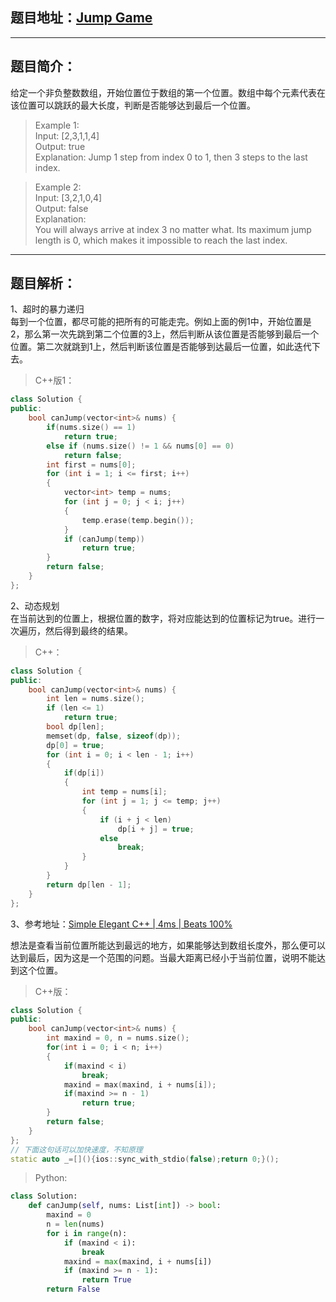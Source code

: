 ## 题目地址：[Jump Game](https://leetcode.com/problems/jump-game/)
---
## 题目简介：   
给定一个非负整数数组，开始位置位于数组的第一个位置。数组中每个元素代表在该位置可以跳跃的最大长度，判断是否能够达到最后一个位置。

> Example 1:     
> Input: [2,3,1,1,4]   
> Output: true   
> Explanation: Jump 1 step from index 0 to 1, then 3 steps to the last index.    
   
> Example 2:   
> Input: [3,2,1,0,4]   
> Output: false   
> Explanation:   
> You will always arrive at index 3 no matter what. Its maximum jump length is 0, which makes it impossible to reach the last index.    

---
## 题目解析：    
1、超时的暴力递归   
每到一个位置，都尽可能的把所有的可能走完。例如上面的例1中，开始位置是2，那么第一次先跳到第二个位置的3上，然后判断从该位置是否能够到最后一个位置。第二次就跳到1上，然后判断该位置是否能够到达最后一位置，如此迭代下去。     
> C++版1：

```c++
class Solution {
public:
    bool canJump(vector<int>& nums) {
        if(nums.size() == 1)
            return true;
        else if (nums.size() != 1 && nums[0] == 0)
            return false;
        int first = nums[0];
        for (int i = 1; i <= first; i++)
        {
            vector<int> temp = nums;
            for (int j = 0; j < i; j++)
            {
                temp.erase(temp.begin());
            }
            if (canJump(temp))
                return true;
        }
        return false;
    }
};
```
2、动态规划  
在当前达到的位置上，根据位置的数字，将对应能达到的位置标记为true。进行一次遍历，然后得到最终的结果。   
> C++：

```c++
class Solution {
public:
    bool canJump(vector<int>& nums) {
        int len = nums.size();
        if (len <= 1)
            return true;
        bool dp[len];
        memset(dp, false, sizeof(dp));
        dp[0] = true;
        for (int i = 0; i < len - 1; i++)
        {
            if(dp[i])
            {
                int temp = nums[i];
                for (int j = 1; j <= temp; j++)
                {
                    if (i + j < len)
                        dp[i + j] = true;
                    else
                        break;
                }
            }
        }
        return dp[len - 1];
    }
};
```
3、参考地址：[Simple Elegant C++ | 4ms | Beats 100%](https://leetcode.com/problems/jump-game/discuss/277823/Simple-Elegant-C%2B%2B-or-4ms-or-Beats-100)

想法是查看当前位置所能达到最远的地方，如果能够达到数组长度外，那么便可以达到最后，因为这是一个范围的问题。当最大距离已经小于当前位置，说明不能达到这个位置。

> C++版：
```c++
class Solution {
public:
    bool canJump(vector<int>& nums) {
        int maxind = 0, n = nums.size();
        for(int i = 0; i < n; i++)
        {
            if(maxind < i)
                break;
            maxind = max(maxind, i + nums[i]);
            if(maxind >= n - 1)
                return true;
        }
        return false;
    }
};
// 下面这句话可以加快速度，不知原理
static auto _=[](){ios::sync_with_stdio(false);return 0;}();
```
> Python:
```python
class Solution:
    def canJump(self, nums: List[int]) -> bool:
        maxind = 0
        n = len(nums)
        for i in range(n):
            if (maxind < i):
                break
            maxind = max(maxind, i + nums[i])
            if (maxind >= n - 1):
                return True
        return False
```
